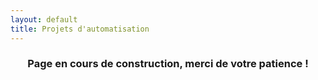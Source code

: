 ```yaml
---
layout: default
title: Projets d'automatisation
---
```


### <center>Page en cours de construction, merci de votre patience !</center>

<!--
<div class="container-fluid" id="explanation">
<div class="row justify-content-center">
<div class="col-md-12 col-lg-10">


	<h4 class="mbr-section-subtitle align-center mbr-fonts-style mb-4 display-7">Retrouvez dans cette catégorie une panoplie d'automatisations que j'ai mis en place, <strong>soit pour ma propre productivité</strong>, soit pour <strong>le compte d'un client</strong>.</h4>
</div>
</div>


</div>
	-->